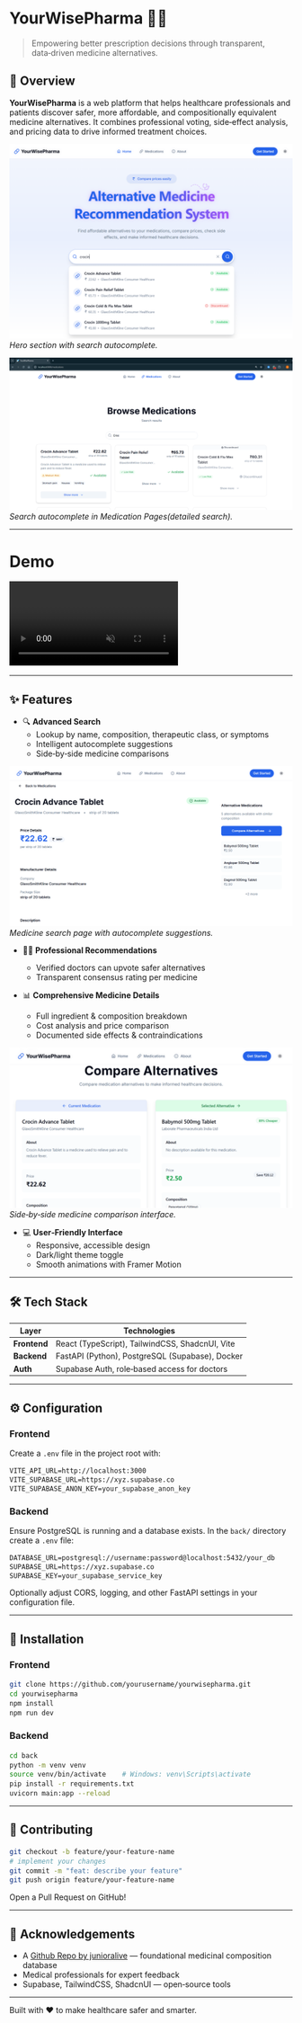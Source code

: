 # YourWisePharma 🏥💊  
> Empowering better prescription decisions through transparent, data‑driven medicine alternatives.


## 📌 Overview

**YourWisePharma** is a web platform that helps healthcare professionals and patients discover safer, more affordable, and compositionally equivalent medicine alternatives. It combines professional voting, side‑effect analysis, and pricing data to drive informed treatment choices.

![Hero Search Screenshot](images/heroauto.png)
*Hero section with search autocomplete.*

![Hero Search Screenshot](images/search.png)
*Search autocomplete in Medication Pages(detailed search).*

---

# Demo
<video autoplay loop muted playsinline>
  <source src="esign.mp4" type="video/mp4">
</video>



---


## ✨ Features

- 🔍 **Advanced Search**  
  - Lookup by name, composition, therapeutic class, or symptoms  
  - Intelligent autocomplete suggestions  
  - Side‑by‑side medicine comparisons  

![Medication Search Screenshot](images/medicine_detail.png)
*Medicine search page with autocomplete suggestions.*


- 👨‍⚕️ **Professional Recommendations**  
  - Verified doctors can upvote safer alternatives  
  - Transparent consensus rating per medicine  

- 📊 **Comprehensive Medicine Details**  
  - Full ingredient & composition breakdown  
  - Cost analysis and price comparison  
  - Documented side effects & contraindications  

![Medicine Comparison Screenshot](images/comparsion_page.png)
*Side‑by‑side medicine comparison interface.*

- 💻 **User‑Friendly Interface**  
  - Responsive, accessible design  
  - Dark/light theme toggle  
  - Smooth animations with Framer Motion  

---

## 🛠️ Tech Stack

| Layer        | Technologies                                         |
|--------------|------------------------------------------------------|
| **Frontend** | React (TypeScript), TailwindCSS, ShadcnUI, Vite      |
| **Backend**  | FastAPI (Python), PostgreSQL (Supabase), Docker      |
| **Auth**     | Supabase Auth, role‑based access for doctors         |

---

## ⚙️ Configuration

### Frontend

Create a `.env` file in the project root with:
```env
VITE_API_URL=http://localhost:3000
VITE_SUPABASE_URL=https://xyz.supabase.co
VITE_SUPABASE_ANON_KEY=your_supabase_anon_key
```

### Backend

Ensure PostgreSQL is running and a database exists. In the `back/` directory create a `.env` file:
```env
DATABASE_URL=postgresql://username:password@localhost:5432/your_db
SUPABASE_URL=https://xyz.supabase.co
SUPABASE_KEY=your_supabase_service_key
```

Optionally adjust CORS, logging, and other FastAPI settings in your configuration file.

---

## 🚀 Installation

### Frontend
```bash
git clone https://github.com/yourusername/yourwisepharma.git
cd yourwisepharma
npm install
npm run dev
```

### Backend
```bash
cd back
python -m venv venv
source venv/bin/activate    # Windows: venv\Scripts\activate
pip install -r requirements.txt
uvicorn main:app --reload
```

---

## 🤝 Contributing

```bash
git checkout -b feature/your-feature-name
# implement your changes
git commit -m "feat: describe your feature"
git push origin feature/your-feature-name
```
Open a Pull Request on GitHub!

---

## 🙏 Acknowledgements

- A [Github Repo by junioralive](https://github.com/junioralive/Indian-Medicine-Dataset/) — foundational medicinal composition database  
- Medical professionals for expert feedback  
- Supabase, TailwindCSS, ShadcnUI — open‑source tools  

---

Built with ❤️ to make healthcare safer and smarter.  

